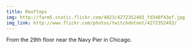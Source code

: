 ```yaml
---
title: Rooftops 
img: http://farm5.static.flickr.com/4023/4272352493_fd340f43ef.jpg 
img_link: http://www.flickr.com/photos/twitchdotnet/4272352493/ 
---
```

From the 29th floor near the Navy Pier in Chicago.